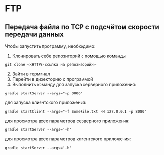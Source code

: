 # FTP
## Передача файла по TCP с подсчётом скорости передачи данных

Чтобы запустить программу, необходимо:
1. Клонировать себе репозиторий с помощью команды
```
git clone <<HTTPS-ссылка на репозиторий>>
```
2. Зайти в терминал
3. Перейти в директорию с программой
4. Выполнить команду
для запуска серверного приложения:
```
gradle startServer --args="-p 8080"
```
для запуска клиентского приложения:
```
gradle startClient --args="-f SomeFile.txt -H 127.0.0.1 -p 8080"
```
для просмотра всех параметров серверного приложения:
```
gradle startServer --args='-h'
```
для просмотра всех параметров клиентского приложения:
```
gradle startServer --args='-h'
```
